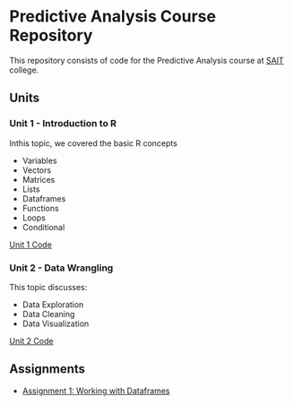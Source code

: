 # Predictive Analysis Course Repository
This repository consists of code for the Predictive Analysis course at [SAIT](https://www.sait.ca/) college.

## Units
### Unit 1 - Introduction to R
Inthis topic, we covered the basic R concepts
- Variables
- Vectors
- Matrices
- Lists
- Dataframes
- Functions
- Loops
- Conditional
    
[Unit 1 Code](https://github.com/degr8sid-code/predictive-analysis-course/blob/main/class1-introduction-to-r.R)

### Unit 2 - Data Wrangling
This topic discusses:
- Data Exploration
- Data Cleaning
- Data Visualization

[Unit 2 Code](https://github.com/degr8sid-code/predictive-analysis-course/blob/main/class2-data-wrangling.R)
  
## Assignments
- [Assignment 1: Working with Dataframes]()

